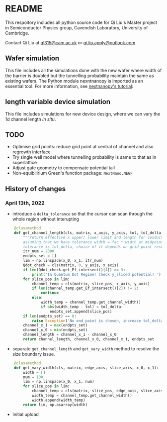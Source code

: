 # README
This respoitory includes all python source code for Qi Liu's Master project in Semiconductor Physics group, Cavendish Laboratory, University of Cambridge.

Contact Qi Liu at ql315@cam.ac.uk or qi.liu.apply@outlook.com 

## Wafer simulation
This file includes all the simulations done with the new wafer where width of the barrier is doubled but the tunnelling probability maintain the same as existing wafers. 
The Python module nexntnanopy is imported as an essential tool. 
For more information, see [nextnanopy's tutorial](https://github.com/nextnanopy/nextnanopy/blob/master/README.md):

## length variable device simulation
This file includes simulations for new device design, where we can vary the 1d channel length <em>in situ</em>.

## TODO
* Optimise grid points: reduce grid point at central of channel and also regrowth interface
* Try single well model where tunnelling probability is same to that as in superlattice
* Adjust gate geometry to compensate potential tail
* Non-equibilirium Green's function package: ```NextNano.NEGF```
## History of changes
### April 13th, 2022
* introduce a ```delta_tolerance``` so that the cursor can scan through the whole region without interupting 
```python
    @classmethod
    def get_channel_length(cls, matrix, x_axis, y_axis, tol, tol_delta, x_0, x_1):
        """return effective x upper/ lower limit and length for conducting channel,
        assuming that we have tolerance width = fac * width at midpoint to form 1d channel, the neighbourhood of
        tolerance is tol_delta, choice of it depends on grid point resolution"""
        itr_num = 2000
        endpts_set = []
        lim = np.linspace(x_0, x_1, itr_num)
        Qdot_check = cls(matrix, 0, y_axis, x_axis)
        if len(Qdot_check.get_Ef_intersect()[4]) >= 3:
            print('In Quantum Dot Regime! Check y_sliced potential! ')
        for slice_pos in lim:
            channel_temp = cls(matrix, slice_pos, x_axis, y_axis)
            if len(channel_temp.get_Ef_intersect()[2]) != 2:
                continue
            else:
                width_temp = channel_temp.get_channel_width()
                if abs(width_temp - tol) < tol_delta:
                    endpts_set.append(slice_pos)
        if len(endpts_set) == 0:
            raise Exception('No end point is chosen, increase tol_delta!')
        channel_x_1 = max(endpts_set)
        channel_x_0 = min(endpts_set)
        channel_length = channel_x_1 - channel_x_0
        return channel_length, channel_x_0, channel_x_1, endpts_set

```
* separate ```get_channel_length``` and ```get_vary_width``` method to resolve the size boundary issue.
```python
    @classmethod
    def get_vary_width(cls, matrix, edge_axis, slice_axis, x_0, x_1):
        width = []
        num = 100
        lim = np.linspace(x_0, x_1, num)
        for slice_pos in lim:
            channel_temp = cls(matrix, slice_pos, edge_axis, slice_axis)
            width_temp = channel_temp.get_channel_width()
            width.append(width_temp)
        return lim, np.asarray(width)
```
* Initial upload




